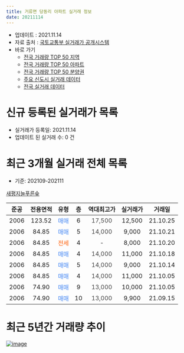 ```yaml
---
title: 거류면 당동리 아파트 실거래 정보
date: 20211114
---
```


* 업데이트 : 2021.11.14
* 자료 출처 : [국토교통부 실거래가 공개시스템](http://rt.molit.go.kr)
* 바로 가기
    * [전국 거래량 TOP 50 지역](https://apt-info.github.io/apt-trade-info/tr)
    * [전국 거래량 TOP 50 아파트](https://apt-info.github.io/apt-trade-info/ta)
    * [전국 거래량 TOP 50 분양권](https://apt-info.github.io/apt-trade-info/tb)
    * [주요 신도시 실거래 데이터](https://apt-info.github.io/apt-trade-info/newtown)
    * [전국 실거래 데이터](https://apt-info.github.io/apt-trade-info/all)



<script async src="https://pagead2.googlesyndication.com/pagead/js/adsbygoogle.js"></script>
<!-- 기본광고 -->
<ins class="adsbygoogle"
     style="display:block"
     data-ad-client="ca-pub-1142216861245946"
     data-ad-slot="4805727019"
     data-ad-format="auto"
     data-full-width-responsive="true"></ins>
<script>
     (adsbygoogle = window.adsbygoogle || []).push({});
</script>


# 신규 등록된 실거래가 목록

* 실거래가 등록일: 2021.11.14
* 업데이트 된 실거래 수: 0 건




<script async src="https://pagead2.googlesyndication.com/pagead/js/adsbygoogle.js"></script>
<!-- 기본광고 -->
<ins class="adsbygoogle"
     style="display:block"
     data-ad-client="ca-pub-1142216861245946"
     data-ad-slot="4805727019"
     data-ad-format="auto"
     data-full-width-responsive="true"></ins>
<script>
     (adsbygoogle = window.adsbygoogle || []).push({});
</script>


# 최근 3개월 실거래 전체 목록
* 기준: 202109-202111


[새평지늘푸른숲](https://search.naver.com/search.naver?query=%EC%83%88%ED%8F%89%EC%A7%80%EB%8A%98%ED%91%B8%EB%A5%B8%EC%88%B2)

|준공|전용면적|유형|층|역대최고가|실거래가|거래일|
|:---:|:---:|:---:|:---:|:---:|:---:|:---:|
|2006|123.52|<span style="color:#4285F3">매매</span>|6|<span style="color:#444444">17,500</span>|12,500|21.10.25|
|2006|84.85|<span style="color:#4285F3">매매</span>|5|<span style="color:#444444">14,000</span>|9,000|21.10.21|
|2006|84.85|<span style="color:#FF5A00">전세</span>|4|<span style="color:#444444">-</span>|8,000|21.10.20|
|2006|84.85|<span style="color:#4285F3">매매</span>|4|<span style="color:#444444">14,000</span>|11,000|21.10.18|
|2006|84.85|<span style="color:#4285F3">매매</span>|5|<span style="color:#444444">14,000</span>|9,000|21.10.14|
|2006|84.85|<span style="color:#4285F3">매매</span>|4|<span style="color:#444444">14,000</span>|11,000|21.10.05|
|2006|74.90|<span style="color:#4285F3">매매</span>|9|<span style="color:#444444">13,000</span>|10,000|21.10.05|
|2006|74.90|<span style="color:#4285F3">매매</span>|10|<span style="color:#444444">13,000</span>|9,900|21.09.15|



<script async src="https://pagead2.googlesyndication.com/pagead/js/adsbygoogle.js"></script>
<!-- 기본광고 -->
<ins class="adsbygoogle"
     style="display:block"
     data-ad-client="ca-pub-1142216861245946"
     data-ad-slot="4805727019"
     data-ad-format="auto"
     data-full-width-responsive="true"></ins>
<script>
     (adsbygoogle = window.adsbygoogle || []).push({});
</script>


# 최근 5년간 거래량 추이


<div style="width:100%;">
    <canvas id="deal_progress" height="200"></canvas>
</div>

<script>
new Chart(document.getElementById("deal_progress"), {
    type: 'line',
    data: {
        labels: ['16.01','16.02','16.03','16.04','16.05','16.06','16.07','16.08','16.09','16.10','16.11','17.01','17.02','17.05','17.08','17.09','17.12','18.01','18.02','18.03','18.04','18.05','18.07','18.08','18.09','18.10','18.11','19.01','19.02','19.03','19.04','19.05','19.06','19.07','19.09','19.10','19.11','19.12','20.01','20.02','20.03','20.05','20.07','20.08','20.09','20.10','20.11','20.12','21.01','21.02','21.03','21.04','21.05','21.06','21.07','21.08','21.09','21.10'],
        datasets: [{
            label: '매매/분양권',
            data: [2,2,6,1,1,1,1,1,1,2,8,2,4,2,2,6,1,3,3,3,1,1,0,1,0,2,2,0,1,2,1,1,1,1,1,1,5,1,3,1,1,7,3,1,2,3,2,5,2,1,4,3,2,3,6,3,1,6],
            borderColor: "rgba(66, 133, 243, 1)",
            backgroundColor: "rgba(66, 133, 243, 0.05)",
            borderWidth: 1,
            pointRadius: 0,
            fill: false,
            lineTension: 0
        },{
            label: '전/월세',
            data: [1,0,0,2,0,0,1,1,1,0,0,0,3,0,0,0,0,0,2,0,2,2,2,0,1,1,0,1,1,0,0,1,3,1,0,0,3,0,0,0,1,2,1,1,0,0,2,1,0,2,0,0,0,0,0,0,0,1],
            borderColor: "rgba(255, 90, 0, 1)",
            backgroundColor: "rgba(255, 90, 0, 0.05)",
            borderWidth: 1,
            pointRadius: 0,
            fill: false,
            lineTension: 0
        },{
            label: '합계',
            data: [3,2,6,3,1,1,2,2,2,2,8,2,7,2,2,6,1,3,5,3,3,3,2,1,1,3,2,1,2,2,1,2,4,2,1,1,8,1,3,1,2,9,4,2,2,3,4,6,2,3,4,3,2,3,6,3,1,7],
            borderColor: "rgba(0, 0, 0, 1)",
            backgroundColor: "rgba(0, 0, 0, 0.03)",
            borderWidth: 0.1,
            pointRadius: 0,
            fill: true,
            lineTension: 0
        }
        ]
    },
    options: {
        responsive: true,
        title: {
            display: false
        },
        tooltips: {
            mode: 'index',
            intersect: false
        },
        hover: {
            mode: 'nearest',
            intersect: true
        },
        scales: {
            xAxes: [{
                display: true,
                scaleLabel: {
                    display: true,
                    labelString: '년/월'
                }
            }],
            yAxes: [{
                display: true,
                ticks: {
                    suggestedMin: 0,
                },
                scaleLabel: {
                    display: true,
                    labelString: '실거래 수'
                }
            }]
        }
    }
});

</script>


[![image](https://apt-info.github.io/images/2020-01-03-apt-trade-info/1024x500.png)](https://play.google.com/store/apps/details?id=com.aptinfo.apttradeinfo)

